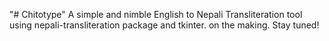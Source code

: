 "# Chitotype" 
A simple and nimble English to Nepali Transliteration tool using nepali-transliteration package and tkinter. on the making. Stay tuned!
